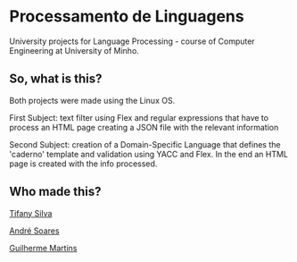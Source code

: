 # Processamento de Linguagens
University projects for Language Processing - course of Computer Engineering at University of Minho.

## So, what is this?
Both projects were made using the Linux OS.

First Subject: text filter using Flex and regular expressions that have to process an HTML page creating a JSON file with the relevant information

Second Subject: creation of a Domain-Specific Language that defines the 'caderno' template and validation using YACC and Flex. In the end an HTML page is created with the info processed.

## Who made this?
[Tifany Silva](https://github.com/Sarah250)

[André Soares](https://github.com/AndreSoares94)

[Guilherme Martins](https://github.com/GuiM117)
